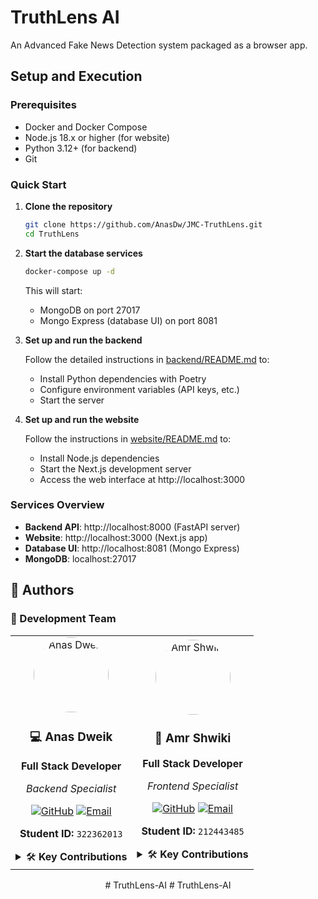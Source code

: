 # TruthLens AI

An Advanced Fake News Detection system packaged as a browser app.

## Setup and Execution

### Prerequisites

- Docker and Docker Compose
- Node.js 18.x or higher (for website)
- Python 3.12+ (for backend)
- Git

### Quick Start

1. **Clone the repository**
   ```bash
   git clone https://github.com/AnasDw/JMC-TruthLens.git
   cd TruthLens
   ```

2. **Start the database services**
   ```bash
   docker-compose up -d
   ```
   This will start:
   - MongoDB on port 27017
   - Mongo Express (database UI) on port 8081

3. **Set up and run the backend**
   
   Follow the detailed instructions in [backend/README.md](./backend/README.md) to:
   - Install Python dependencies with Poetry
   - Configure environment variables (API keys, etc.)
   - Start the server

4. **Set up and run the website**
   
   Follow the instructions in [website/README.md](./website/README.md) to:
   - Install Node.js dependencies
   - Start the Next.js development server
   - Access the web interface at http://localhost:3000


### Services Overview

- **Backend API**: http://localhost:8000 (FastAPI server)
- **Website**: http://localhost:3000 (Next.js app)
- **Database UI**: http://localhost:8081 (Mongo Express)
- **MongoDB**: localhost:27017


## 👥 Authors

<div >

### 🚀 Development Team

<table align="center">
<tr>
<td align="center" width="50%">
<a href="https://github.com/Anas-Emad-Dweik">
<img src="https://github.com/Anas-Emad-Dweik.png" width="120px" alt="Anas Dweik" style="border-radius: 50%;"/>
</a>
<br/>
<h3>💻 Anas Dweik</h3>
<p><strong>Full Stack Developer</strong></p>
<p><em>Backend Specialist</em></p>

[![GitHub](https://img.shields.io/badge/GitHub-100000?style=for-the-badge&logo=github&logoColor=white)](https://github.com/Anas-Emad-Dweik)
[![Email](https://img.shields.io/badge/Email-D14836?style=for-the-badge&logo=gmail&logoColor=white)](mailto:aansdw@edu.jmc.ac.il)

**Student ID:** `322362013`

<details>
<summary>🛠️ <strong>Key Contributions</strong></summary>

- 🏗️ **Backend Architecture** - Spring Boot setup & configuration
- 🔐 **Security Implementation** - Authentication & authorization
- 📊 **Database Design** - Entity modeling & relationships
- 🛒 **Order Management** - Checkout flow & order processing
- 📱 **API Development** - RESTful endpoints & controllers

</details>
</td>

<td align="center" width="50%">
<a href="https://github.com/Amr-Shwieky2">
<img src="https://github.com/Amr-Shwieky2.png" width="120px" alt="Amr Shwiki" style="border-radius: 50%;"/>
</a>
<br/>
<h3>🎨 Amr Shwiki</h3>
<p><strong>Full Stack Developer</strong></p>
<p><em>Frontend Specialist</em></p>

[![GitHub](https://img.shields.io/badge/GitHub-100000?style=for-the-badge&logo=github&logoColor=white)](https://github.com/Amr-Shwieky2)
[![Email](https://img.shields.io/badge/Email-D14836?style=for-the-badge&logo=gmail&logoColor=white)](mailto:amrsh@edu.jmc.ac.il)

**Student ID:** `212443485`

<details>
<summary>🛠️ <strong>Key Contributions</strong></summary>

- 🎨 **UI/UX Design** - Modern responsive interface design
- 🌐 **Frontend Development** - Thymeleaf templates & styling
- 📱 **JavaScript Features** - Cart functionality & interactions
- 🎯 **User Experience** - Navigation & user flow optimization
- 📋 **Testing & QA** - Frontend testing & bug fixes

</details>
</td>
</tr>
</table>

</div>

<div align="center"># TruthLens-AI
# TruthLens-AI
